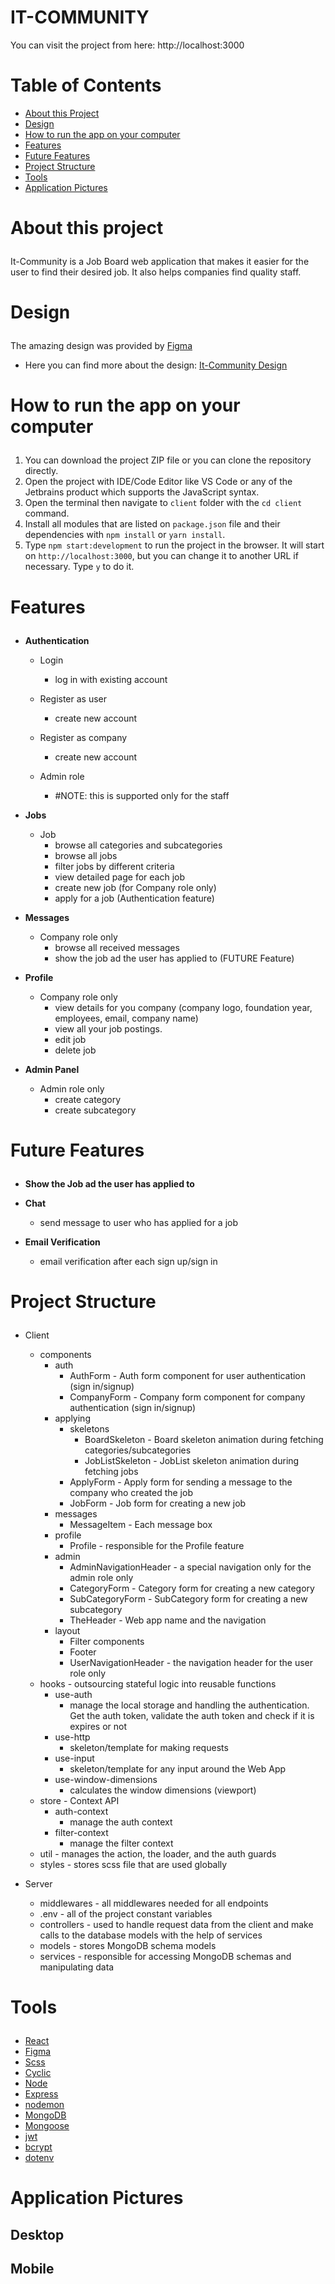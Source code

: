 # IT-COMMUNITY

You can visit the project from here: http://localhost:3000

# Table of Contents
- <a href="#about">About this Project</a>
- <a href="#design">Design</a>
- <a href="#how-to-run">How to run the app on your computer</a>
- <a href="#features">Features</a>
- <a href="#future-features">Future Features</a>
- <a href="#project-structure">Project Structure</a>
- <a href="#tools">Tools</a>
- <a href="#application-pictures">Application Pictures</a>

# <p id="about">About this project</p>

It-Community is a Job Board web application that makes it easier for the user to find their desired job. It also helps companies find quality staff.

# <p id="design">Design</p>

The amazing design was provided by <a href="https://www.figma.com/">Figma</a>

- Here you can find more about the design: <a href="https://www.figma.com/file/tqyxHF9RfEQyLEMCzFDvhz/it-community">It-Community Design</a>

# <p id="how-to-run">How to run the app on your computer</p>

1. You can download the project ZIP file or you can clone the repository directly.
2. Open the project with IDE/Code Editor like VS Code or any of the Jetbrains product which supports the JavaScript syntax.
4. Open the terminal then navigate to `client` folder with the `cd client` command.
5. Install all modules that are listed on `package.json` file and their dependencies with `npm install` or `yarn install`.
6. Type `npm start:development` to run the project in the browser. It will start on `http://localhost:3000`, but you can change it to another URL if necessary. Type `y` to do it.


# <p id="features">Features</p>

- <strong>Authentication</strong>
    - Login
      - log in with existing account

    - Register as user
      - create new account
    
    - Register as company
      - create new account

    - Admin role
       - #NOTE: this is supported only for the staff 

- <strong>Jobs</strong>
    - Job
        - browse all categories and subcategories 
        - browse all jobs
        - filter jobs by different criteria
        - view detailed page for each job
        - create new job (for Company role only)
        - apply for a job (Authentication feature)

- <strong>Messages</strong>
    - Company role only
        - browse all received messages
        - show the job ad the user has applied to (FUTURE Feature)

- <strong>Profile</strong>
    - Company role only
        - view details for you company (company logo, foundation year, employees, email, company name)
        - view all your job postings.
        - edit job
        - delete job

- <strong>Admin Panel</strong>
    - Admin role only
      - create category
      - create subcategory

# <p id="future-features">Future Features</p>

- <strong>Show the Job ad the user has applied to</strong>

- <strong>Chat</strong>
    - send message to user who has applied for a job
  
- <strong>Email Verification</strong>
    - email verification after each sign up/sign in 

# <p id="project-structure">Project Structure</p>
- Client
    - components
        - auth
           - AuthForm - Auth form component for user authentication (sign in/signup)
           - CompanyForm - Company form component for company authentication (sign in/signup)
        - applying
           - skeletons
             -  BoardSkeleton - Board skeleton animation during fetching categories/subcategories
             -  JobListSkeleton - JobList skeleton animation during fetching jobs
           - ApplyForm - Apply form for sending a message to the company who created the job
           - JobForm - Job form for creating a new job
        - messages
            - MessageItem - Each message box 
        - profile
            - Profile - responsible for the Profile feature
        - admin
            - AdminNavigationHeader - a special navigation only for the admin role only
            - CategoryForm - Category form for creating a new category
            - SubCategoryForm - SubCategory form for creating a new subcategory
            - TheHeader - Web app name and the navigation
        - layout
            - Filter components
            - Footer
            - UserNavigationHeader - the navigation header for the user role only
    - hooks - outsourcing stateful logic into reusable functions
        - use-auth
            - manage the local storage and handling the authentication. Get the auth token, validate the auth token and check if it is expires or not
        - use-http
            - skeleton/template for making requests
        - use-input
            - skeleton/template for any input around the Web App
        - use-window-dimensions
            - calculates the window dimensions (viewport)
    - store - Context API 
        - auth-context
            - manage the auth context
        - filter-context
            - manage the filter context 
    - util - manages the action, the loader, and the auth guards
    - styles - stores scss file that are used globally

- Server
    - middlewares - all middlewares needed for all endpoints
    - .env - all of the project constant variables
    - controllers - used to handle request data from the client and make calls to the database models with the help of services
    - models - stores MongoDB schema models
    - services - responsible for accessing MongoDB schemas and manipulating data

# <p id="tools">Tools</p>

- <a href="https://react.dev/">React</a>
- <a href="https://www.figma.com/">Figma</a>
- <a href="https://sass-lang.com/">Scss</a>
- <a href="https://app.cyclic.sh/">Cyclic</a>
- <a href="https://nodejs.org/en/">Node</a>
- <a href="https://expressjs.com/">Express</a>
- <a href="https://www.npmjs.com/package/nodemon">nodemon</a>
- <a href="https://www.mongodb.com/">MongoDB</a>
- <a href="https://mongoosejs.com/">Mongoose</a>
- <a href="https://jwt.io/">jwt</a>
- <a href="https://www.npmjs.com/package/bcrypt">bcrypt</a>
- <a href="https://www.npmjs.com/package/dotenv">dotenv</a>

# <p id="application-pictures">Application Pictures</p>

## Desktop

## Mobile

